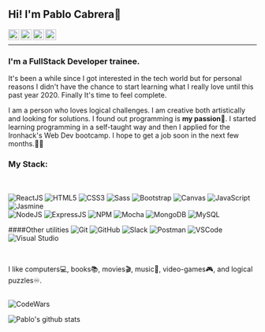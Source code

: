 ## Hi! I'm Pablo Cabrera:wave:
[<img align='left' alt=' PabloCabreraR | LinkedIn' width='22px' src='https://cdns.iconmonstr.com/wp-content/assets/preview/2012/96/iconmonstr-linkedin-2.png' />][linkedin]
[<img align='left' alt=' PabloCabreraR | Gmail' width='22px' src='https://cdns.iconmonstr.com/wp-content/assets/preview/2018/96/iconmonstr-gmail-2.png' />][Gmail]
[<img align='left' alt=' PabloCabreraR | Whatsapp' width='22px' src='https://cdns.iconmonstr.com/wp-content/assets/preview/2016/240/iconmonstr-whatsapp-2.png' />][whatsapp]
[<img align='left' alt=' PabloCabreraR | Facebook' width='22px' src='https://cdns.iconmonstr.com/wp-content/assets/preview/2017/240/iconmonstr-facebook-6.png' />][facebook]


<br/><hr>
### I'm a FullStack Developer trainee.
It's been a while since I got interested in the tech world but for personal reasons I didn't have the chance to start learning what I really love until this past year 2020. Finally It's time to feel complete.

I am a person who loves logical challenges. I am creative both artistically and looking for solutions. I found out programming is **my passion**:muscle:. I started learning programming in a self-taught way and then I applied for the Ironhack's Web Dev bootcamp. I hope to get a job soon in the next few months.:technologist:

### My Stack:
<br/>
<br/>
<img alt='ReactJS' src='https://img.shields.io/badge/-ReactJS-51CBF2?style=flat&logo=react&logoColor=white' />
<img alt='HTML5' src='https://img.shields.io/badge/-HTML5-E34F26?logo=html5&logoColor=white&style=plastic' />
<img alt='CSS3' src='https://img.shields.io/badge/-CSS3-1572B6?logo=css3&logoColor=white&style=plastic' />
<img alt='Sass' src="https://img.shields.io/badge/-Sass-CC6699?style=flat&logo=sass&logoColor=white&style=plastic" />
<img alt='Bootstrap' src='https://img.shields.io/badge/-Bootsrap-7952B3?logo=bootstrap&logoColor=white&style=plastic' />
<img alt='Canvas' src='https://img.shields.io/badge/-Canvas-E05F2C?logo=canvas&logoColor=white&style=plastic' />
<img alt='JavaScript' src='https://img.shields.io/badge/-Javascript-F7DF1E?logo=javascript&logoColor=white&style=plastic' />
<img alt='Jasmine' src='https://img.shields.io/badge/-Jasmine-8A4182?logo=jasmine&logoColor=white&style=plastic' />
<br/>
<img alt='NodeJS' src='https://img.shields.io/badge/-NodeJs-339933?logo=Nodejs&logoColor=white&style=plastic' />
<img alt='ExpressJS' src='http://img.shields.io/badge/-Express-black?style=flat&logo=express&logoColor=white&style=plastic' />
<img alt='NPM' src='https://img.shields.io/badge/-NPM-CB3837?style=flat&logo=npm&logoColor=white&style=plastic' />
<img alt='Mocha' src='https://img.shields.io/badge/-Mocha-8D6748?style=flat&logo=mocha&logoColor=white&style=plastic' />

<img alt='MongoDB' src='http://img.shields.io/badge/-MongoDB-47A248?style=flat&logo=mongodb&logoColor=white&style=plastic' />
<img alt='MySQL' src='https://img.shields.io/badge/-MySQL-4479A1?logo=mysql&logoColor=white&style=plastic' />

####Other utilities
<img alt='Git' src='https://img.shields.io/badge/-Git-F05032?logo=git&logoColor=white&style=plastic' />
<img alt='GitHub' src='https://img.shields.io/badge/-Github-181717?style=flat&logo=github&logoColor=white&style=plastic' />
<img alt='Slack' src='https://img.shields.io/badge/-Slack-4A154B?style=flat&logo=slack&logoColor=white&style=plastic' />
<img alt='Postman' src='https://img.shields.io/badge/-Postman-FF6C37?style=flat&logo=postman&logoColor=white&style=plastic' />
<img alt='VSCode' src='https://img.shields.io/badge/-VSCode-007ACC?style=flat&logo=visual-studio-code&logoColor=white&style=plastic' />
<img alt='Visual Studio' src='https://img.shields.io/badge/-Visual%20Studio-5C2D91?style=flat&logo=visual-studio&logoColor=white&style=plastic' />

<br/>

I like computers:computer:, books:books:, movies:clapper:, music:musical_score:, video-games:video_game:, and logical puzzles:infinity:.
<br/>
<br/>

<img alt='CodeWars' src='https://www.codewars.com/users/PabloCabreraR/badges/large' />


![Pablo's github stats](https://github-readme-stats.vercel.app/api?username=PabloCabreraR&theme=dark&show_icons=true?count_private=true)

[linkedin]: https://www.linkedin.com/in/pablo-cabrera-rosado-3a76821b7/
[Gmail]: mailto:pablocabrera2g@gmail.com
[whatsapp]: https://wa.me/34607728997
[facebook]: https://www.facebook.com/pablo.cabrerarosado

